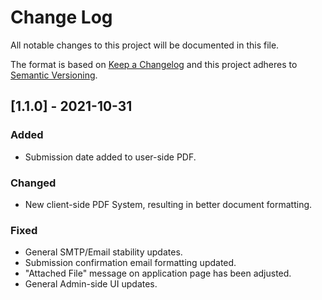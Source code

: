 
# Change Log
All notable changes to this project will be documented in this file.
 
The format is based on [Keep a Changelog](http://keepachangelog.com/)
and this project adheres to [Semantic Versioning](http://semver.org/).
 
## [1.1.0] - 2021-10-31
   
### Added

- Submission date added to user-side PDF.

### Changed

- New client-side PDF System, resulting in better document formatting.
 
### Fixed
 
- General SMTP/Email stability updates.
- Submission confirmation email formatting updated.  
- "Attached File" message on application page has been adjusted.
- General Admin-side UI updates.
